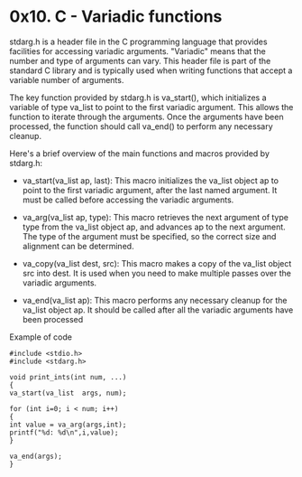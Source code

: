 # 0x10. C - Variadic functions

stdarg.h is a header file in the C programming language that provides facilities for accessing variadic arguments. "Variadic" means that the number and type of arguments can vary. This header file is part of the standard C library and is typically used when writing functions that accept a variable number of arguments.

The key function provided by stdarg.h is va_start(), which initializes a variable of type va_list to point to the first variadic argument. This allows the function to iterate through the arguments. Once the arguments have been processed, the function should call va_end() to perform any necessary cleanup.

Here's a brief overview of the main functions and macros provided by stdarg.h:

* va_start(va_list ap, last): This macro initializes the va_list object ap to point to the first variadic argument, after the last named argument. It must be called before accessing the variadic arguments.

* va_arg(va_list ap, type): This macro retrieves the next argument of type type from the va_list object ap, and advances ap to the next argument. The type of the argument must be specified, so the correct size and alignment can be determined.

* va_copy(va_list dest, src): This macro makes a copy of the va_list object src into dest. It is used when you need to make multiple passes over the variadic arguments.

* va_end(va_list ap): This macro performs any necessary cleanup for the va_list object ap. It should be called after all the variadic arguments have been processed

Example of code 
```
#include <stdio.h>
#include <stdarg.h>

void print_ints(int num, ...)
{
va_start(va_list  args, num);

for (int i=0; i < num; i++)
{
int value = va_arg(args,int);
printf("%d: %d\n",i,value);
}

va_end(args);
}
```
